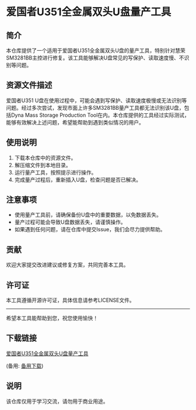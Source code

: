 # 爱国者U351全金属双头U盘量产工具

## 简介
本仓库提供了一个适用于爱国者U351全金属双头U盘的量产工具，特别针对慧荣SM3281BB主控进行修复。该工具能够解决U盘常见的写保护、读取速度慢、不识别等问题。

## 资源文件描述
爱国者U351 U盘在使用过程中，可能会遇到写保护、读取速度极慢或无法识别等问题。经过多次尝试，发现市面上许多SM3281BB量产工具都无法识别该U盘，包括Dyna Mass Storage Production Tool在内。本仓库提供的工具经过实际测试，能够有效解决上述问题，希望能帮助到遇到类似情况的用户。

## 使用说明
1. 下载本仓库中的资源文件。
2. 解压缩文件到本地目录。
3. 运行量产工具，按照提示进行操作。
4. 完成量产过程后，重新插入U盘，检查问题是否已解决。

## 注意事项
- 使用量产工具前，请确保备份U盘中的重要数据，以免数据丢失。
- 量产过程可能会导致U盘数据丢失，请谨慎操作。
- 如果遇到任何问题，请在仓库中提交Issue，我们会尽力提供帮助。

## 贡献
欢迎大家提交改进建议或修复方案，共同完善本工具。

## 许可证
本工具遵循开源许可证，具体信息请参考LICENSE文件。

---
希望本工具能帮助到您，祝您使用愉快！

## 下载链接
[爱国者U351全金属双头U盘量产工具](https://pan.quark.cn/s/e72d3a1e4e92) 

(备用: [备用下载](https://pan.baidu.com/s/18p0Npom73I95i4HHTDBCyA?pwd=1234))

## 说明

该仓库仅用于学习交流，请勿用于商业用途。
